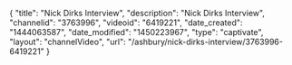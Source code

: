 {
    "title": "Nick Dirks Interview",
    "description": "Nick Dirks Interview",
    "channelid": "3763996",
    "videoid": "6419221",
    "date_created": "1444063587",
    "date_modified": "1450223967",
    "type": "captivate",
    "layout": "channelVideo",
    "url": "\/ashbury\/nick-dirks-interview\/3763996-6419221"
}